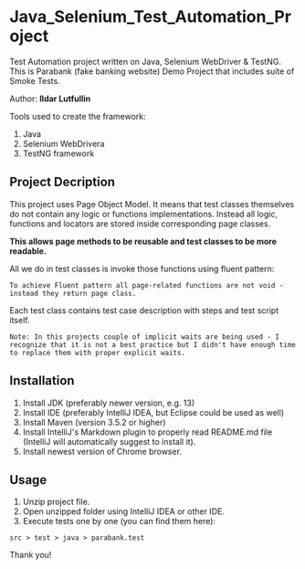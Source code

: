 # Java_Selenium_Test_Automation_Project
Test Automation project written on Java, Selenium WebDriver &amp; TestNG.
This is Parabank (fake banking website) Demo Project that includes suite of Smoke Tests.

Author: **Ildar Lutfullin**

Tools used to create the framework:
1. Java
2. Selenium WebDrivera
3. TestNG framework

## Project Decription
This project uses Page Object Model. It means that test classes themselves do not contain any logic or functions implementations. Instead all logic, functions and locators are stored inside corresponding page classes. 

**This allows page methods to be reusable and test classes to be more readable.**

All we do in test classes is invoke those functions using fluent pattern:
  ```
To achieve Fluent pattern all page-related functions are not void - instead they return page class.
  ```

Each test class contains test case description with steps and test script itself.
  ```
Note: In this projects couple of implicit waits are being used - I recognize that it is not a best practice but I didn't have enough time to replace them with proper explicit waits. 
  ```

## Installation

1. Install JDK (preferably newer version, e.g. 13)
2. Install IDE (preferably IntelliJ IDEA, but Eclipse could be used as well)
3. Install Maven (version 3.5.2 or higher)
4. Install IntelliJ's Markdown plugin to properly read README.md file (IntelliJ will automatically suggest to install it).
5. Install newest version of Chrome browser.

## Usage

1. Unzip project file.
2. Open unzipped folder using IntelliJ IDEA or other IDE.
3. Execute tests one by one (you can find them here):
```
src > test > java > parabank.test
```

Thank you!
